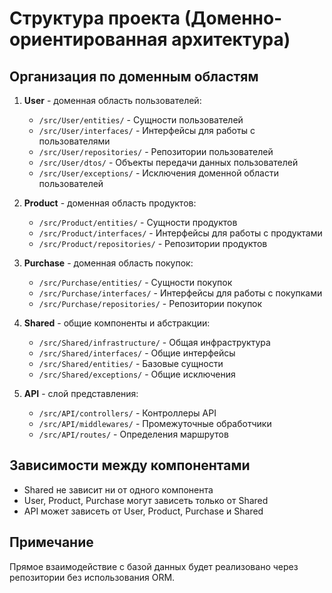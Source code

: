 # Структура проекта (Доменно-ориентированная архитектура)

## Организация по доменным областям

1. **User** - доменная область пользователей:

   - `/src/User/entities/` - Сущности пользователей
   - `/src/User/interfaces/` - Интерфейсы для работы с пользователями
   - `/src/User/repositories/` - Репозитории пользователей
   - `/src/User/dtos/` - Объекты передачи данных пользователей
   - `/src/User/exceptions/` - Исключения доменной области пользователей

2. **Product** - доменная область продуктов:

   - `/src/Product/entities/` - Сущности продуктов
   - `/src/Product/interfaces/` - Интерфейсы для работы с продуктами
   - `/src/Product/repositories/` - Репозитории продуктов

3. **Purchase** - доменная область покупок:

   - `/src/Purchase/entities/` - Сущности покупок
   - `/src/Purchase/interfaces/` - Интерфейсы для работы с покупками
   - `/src/Purchase/repositories/` - Репозитории покупок

4. **Shared** - общие компоненты и абстракции:

   - `/src/Shared/infrastructure/` - Общая инфраструктура
   - `/src/Shared/interfaces/` - Общие интерфейсы
   - `/src/Shared/entities/` - Базовые сущности
   - `/src/Shared/exceptions/` - Общие исключения

5. **API** - слой представления:
   - `/src/API/controllers/` - Контроллеры API
   - `/src/API/middlewares/` - Промежуточные обработчики
   - `/src/API/routes/` - Определения маршрутов

## Зависимости между компонентами

- Shared не зависит ни от одного компонента
- User, Product, Purchase могут зависеть только от Shared
- API может зависеть от User, Product, Purchase и Shared

## Примечание

Прямое взаимодействие с базой данных будет реализовано через репозитории без использования ORM.
